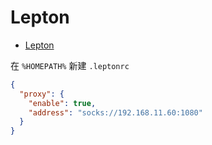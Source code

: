 # Lepton

- [Lepton](https://github.com/hackjutsu/Lepton)

在 `%HOMEPATH%` 新建 `.leptonrc`

```json
{
  "proxy": {
    "enable": true,
    "address": "socks://192.168.11.60:1080"
  }
}
```

